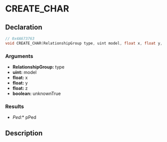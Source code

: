 # CREATE_CHAR

## Declaration
```cpp
// 0x4A673763
void CREATE_CHAR(RelationshipGroup type, uint model, float x, float y, float z, Ped* pPed, boolean unknownTrue);
```

### Arguments
- **RelationshipGroup:** type
- **uint:** model
- **float:** x
- **float:** y
- **float:** z
- **boolean:** unknownTrue

### Results
- **Ped*:** pPed

## Description
